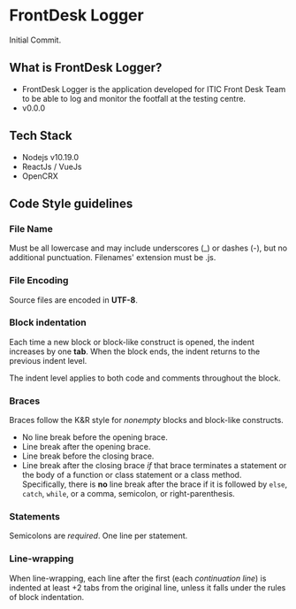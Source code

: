 FrontDesk Logger
=============================

Initial Commit.

## What is FrontDesk Logger? ##

* FrontDesk Logger is the application developed for ITIC Front Desk Team to be able to log and monitor the footfall at the testing centre.
* v0.0.0


## Tech Stack ##

* Nodejs v10.19.0
* ReactJs / VueJs
* OpenCRX


## Code Style guidelines ##

### File Name ###
Must be all lowercase and may include underscores (_) or dashes (-), but no additional punctuation. Filenames' extension must be .js.

### File Encoding ###
Source files are encoded in **UTF-8**.

### Block indentation ###

Each time a new block or block-like construct is opened, the indent increases by one **tab**. When the block ends, the indent returns to the previous indent level.

The indent level applies to both code and comments throughout the block.

### Braces ###

Braces follow the K&R style for _nonempty_ blocks and block-like constructs.

* No line break before the opening brace.
* Line break after the opening brace.
* Line break before the closing brace.
* Line break after the closing brace _if_ that brace terminates a statement or the body of a function or class statement or a class method. Specifically, there is **no** line break after the brace if it is followed by `else`, `catch`, `while`, or a comma, semicolon, or right-parenthesis.

### Statements ###

Semicolons are _required_. One line per statement.

### Line-wrapping ###

When line-wrapping, each line after the first (each _continuation line_) is indented at least +2 tabs from the original line, unless it falls under the rules of block indentation.
